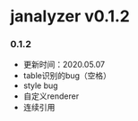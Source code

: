 # janalyzer v0.1.2

### 0.1.2
- 更新时间：2020.05.07
- table识别的bug（空格）
- style bug
- 自定义renderer
- 连续引用



